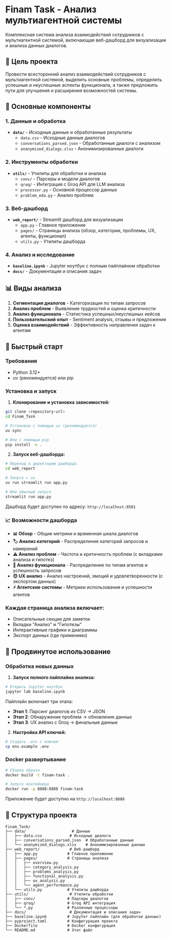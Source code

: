 # Finam Task - Анализ мультиагентной системы

Комплексная система анализа взаимодействий сотрудников с мультиагентной системой, включающая веб-дашборд для визуализации и анализа данных диалогов.

## 🎯 Цель проекта

Провести всесторонний анализ взаимодействий сотрудников с мультиагентной системой, выделить основные проблемы, определить успешные и неуспешные аспекты функционала, а также предложить пути для улучшения и расширения возможностей системы.

## 🧩 Основные компоненты

### 1. Данные и обработка
- **`data/`** - Исходные данные и обработанные результаты
  - `data.csv` - Исходные данные диалогов
  - `conversations_parsed.json` - Обработанные диалоги с анализом
  - `anonymized_dialogs.xlsx` - Анонимизированные диалоги

### 2. Инструменты обработки
- **`utils/`** - Утилиты для обработки и анализа
  - `conv/` - Парсеры и модели диалогов
  - `qroq/` - Интеграция с Groq API для LLM анализа
  - `processor.py` - Основной процессор данных
  - `problem_eda.py` - Анализ проблем

### 3. Веб-дашборд
- **`web_report/`** - Streamlit дашборд для визуализации
  - `app.py` - Главное приложение
  - `pages/` - Страницы анализа (обзор, категории, проблемы, UX, агенты, функционал)
  - `utils.py` - Утилиты дашборда

### 4. Анализ и исследование
- **`baseline.ipynb`** - Jupyter ноутбук с полным пайплайном обработки
- **`docs/`** - Документация и описания задач

## 📊 Виды анализа

1. **Сегментация диалогов** - Категоризация по типам запросов
2. **Анализ проблем** - Выявление трудностей и оценка критичности
3. **Анализ функционала** - Статистика успешных/неуспешных кейсов
4. **Пользовательский опыт** - Sentiment analysis, отзывы и предложения
5. **Оценка взаимодействий** - Эффективность направления задач к агентам

## 🚀 Быстрый старт

### Требования
- Python 3.12+
- uv (рекомендуется) или pip

### Установка и запуск

1. **Клонирование и установка зависимостей:**
```bash
git clone <repository-url>
cd Finam_Task

# Установка с помощью uv (рекомендуется)
uv sync

# Или с помощью pip
pip install -e .
```

2. **Запуск веб-дашборда:**
```bash
# Переход в директорию дашборда
cd web_report

# Запуск с uv
uv run streamlit run app.py

# Или обычный запуск
streamlit run app.py
```

Дашборд будет доступен по адресу: `http://localhost:8501`

### 📈 Возможности дашборда

- **📊 Обзор** - Общие метрики и временная шкала диалогов
- **🏷️ Анализ категорий** - Распределение категорий запросов и намерений
- **⚠️ Анализ проблем** - Частота и критичность проблем (с вкладками анализа и гипотез)
- **🔧 Анализ функционала** - Распределение по типам агентов и успешность запросов
- **😊 UX анализ** - Анализ настроений, эмоций и удовлетворенности (с экспортом данных)
- **⚡ Агентские системы** - Метрики использования и успешности агентов

### Каждая страница анализа включает:
- Описательные секции для заметок
- Вкладки "Анализ" и "Гипотезы"
- Интерактивные графики и диаграммы
- Экспорт данных (где применимо)

## 🔧 Продвинутое использование

### Обработка новых данных

1. **Запуск полного пайплайна анализа:**
```bash
# Открыть Jupyter ноутбук
jupyter lab baseline.ipynb
```

Пайплайн включает три этапа:
- **Этап 1**: Парсинг диалогов из CSV → JSON
- **Этап 2**: Обнаружение проблем → обновление данных
- **Этап 3**: UX анализ с Groq → финальные данные

2. **Настройка API ключей:**
```bash
# Создать .env с ключом
cp env.example .env
```

### Docker развертывание

```bash
# Сборка образа
docker build -t finam-task .

# Запуск контейнера
docker run -p 8888:8888 finam-task
```

Приложение будет доступно на `http://localhost:8888`

## 📁 Структура проекта

```
Finam_Task/
├── data/                    # Данные
│   ├── data.csv            # Исходные диалоги  
│   ├── conversations_parsed.json  # Обработанные данные
│   └── anonymized_dialogs.xlsx    # Анонимизированные данные
├── web_report/             # Веб-дашборд
│   ├── app.py             # Главное приложение
│   ├── pages/             # Страницы анализа
│   │   ├── overview.py
│   │   ├── category_analysis.py
│   │   ├── problems_analysis.py
│   │   ├── functional_analysis.py
│   │   ├── ux_analysis.py
│   │   └── agent_performance.py
│   └── utils.py           # Утилиты дашборда
├── utils/                  # Утилиты обработки
│   ├── conv/              # Парсеры диалогов
│   ├── qroq/              # Groq API интеграция
│   └── *.py               # Различные процессоры
├── docs/                   # Документация и описания задач
├── baseline.ipynb         # Jupyter пайплайн (для обработки данных)
├── pyproject.toml         # Конфигурация проекта
├── Dockerfile             # Docker конфигурация
└── README.md              # Этот файл
```

